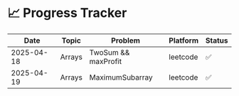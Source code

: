 # 📈 Progress Tracker

| Date       | Topic          | Problem                     | Platform   | Status |
|------------|----------------|-----------------------------|------------|--------|
| 2025-04-18 | Arrays         |     TwoSum && maxProfit     |  leetcode  |   ✅   |
| 2025-04-19 | Arrays         |       MaximumSubarray       |  leetcode  |   ✅   |

